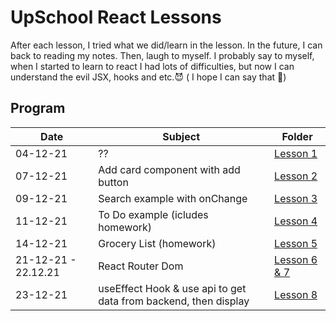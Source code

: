 # UpSchool React Lessons

After each lesson, I tried what we did/learn in the lesson. In the future, I can back to reading my notes. Then, laugh to myself. I probably say to myself, when I started to learn to react I had lots of difficulties, but now I can understand the evil JSX, hooks and etc.:smiling_imp: ( I hope I can say that 	:crossed_fingers:)

## Program

| Date      | Subject | Folder |
| ----------- | ----------- | ---------|
| 04-12-21      | ??       | [Lesson 1](04.12.21) |
| 07-12-21   | Add card component with add button  | [Lesson 2](07.12.21) |
| 09-12-21   | Search example with onChange | [Lesson 3](09.12.21) |
| 11-12-21   | To Do example (icludes homework)        | [Lesson 4](11.12.21) |
| 14-12-21   | Grocery List (homework)       | [Lesson 5](14.12.21) |
| 21-12-21 - 22.12.21   | React Router Dom        | [Lesson 6 & 7](22.12.21) |
| 23-12-21      | useEffect Hook & use api to get data from backend, then display       | [Lesson 8](23.12.21) |